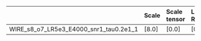 |                                        | Scale   | Scale tensor   | Learning Rate   | Number of parameters   | Best PSNR            |
|:---------------------------------------|:--------|:---------------|:----------------|:-----------------------|:---------------------|
| WIRE_s8_o7_LR5e3_E4000_snr1_tau0.2e1_1 | [8.0]   | [0.0]          | [0.005]         | [91587]                | [21.992034912109375] |
